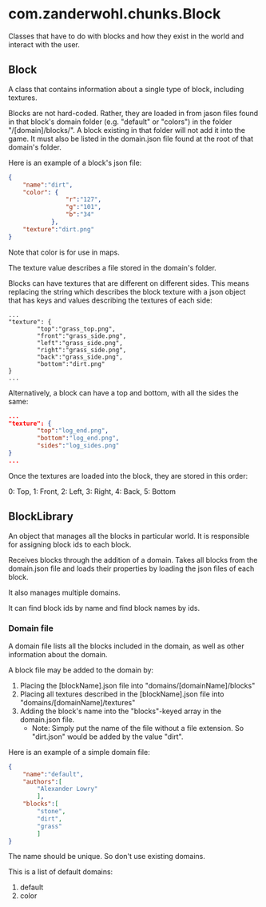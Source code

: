 # com.zanderwohl.chunks.Block
Classes that have to do with blocks and how they exist in the world and interact with the user.

## Block
A class that contains information about a single type of block, including textures.

Blocks are not hard-coded. Rather, they are loaded in from jason files found in that block's domain folder
(e.g. "default" or "colors") in the folder "/[domain]/blocks/". A block existing in that folder will not add it into the
game. It must also be listed in the domain.json file found at the root of that domain's folder.

Here is an example of a block's json file:
```json
{
    "name":"dirt",
    "color": {
                "r":"127",
                "g":"101",
                "b":"34"
            },
    "texture":"dirt.png"
}
```

Note that color is for use in maps.

The texture value describes a file stored in the domain's folder.

Blocks can have textures that are different on different sides. This means replacing the string which describes the
block texture with a json object that has keys and values describing the textures of each side:

```
...
"texture": {
		"top":"grass_top.png",
		"front":"grass_side.png",
		"left":"grass_side.png",
		"right":"grass_side.png",
		"back":"grass_side.png",
		"bottom":"dirt.png"
}
...
```

Alternatively, a block can have a top and bottom, with all the sides the same:

```json
...
"texture": {
		"top":"log_end.png",
		"bottom":"log_end.png",
		"sides":"log_sides.png"
}
...
```

Once the textures are loaded into the block, they are stored in this order:

0: Top, 1: Front, 2: Left, 3: Right, 4: Back, 5: Bottom

## BlockLibrary

An object that manages all the blocks in particular world. It is responsible for assigning block ids to each block.

Receives blocks through the addition of a domain. Takes all blocks from the domain.json file and loads their properties
by loading the json files of each block.

It also manages multiple domains.

It can find block ids by name and find block names by ids.

### Domain file

A domain file lists all the blocks included in the domain, as well as other information about the domain.

A block file may be added to the domain by:
1. Placing the [blockName].json file into "domains/[domainName]/blocks"
2. Placing all textures described in the [blockName].json file into "domains/[domainName]/textures"
3. Adding the block's name into the "blocks"-keyed array in the domain.json file.
    * Note: Simply put the name of the file without a file extension. So "dirt.json" would be added by the value "dirt".

Here is an example of a simple domain file:

```json
{
    "name":"default",
    "authors":[
        "Alexander Lowry"
        ],
    "blocks":[
        "stone",
        "dirt",
        "grass"
        ]
}
```

The name should be unique. So don't use existing domains.

This is a list of default domains:

1. default
2. color
